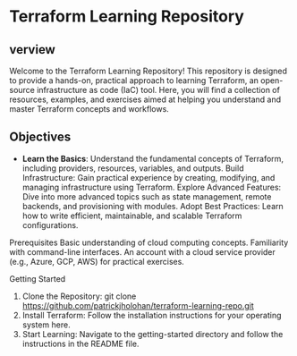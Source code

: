 # Terraform Learning Repository

## verview
Welcome to the Terraform Learning Repository! This repository is designed to provide a hands-on, practical approach to learning Terraform, an open-source infrastructure as code (IaC) tool. Here, you will find a collection of resources, examples, and exercises aimed at helping you understand and master Terraform concepts and workflows.

## Objectives
- **Learn the Basics**: Understand the fundamental concepts of Terraform, including providers, resources, variables, and outputs.
Build Infrastructure: Gain practical experience by creating, modifying, and managing infrastructure using Terraform.
Explore Advanced Features: Dive into more advanced topics such as state management, remote backends, and provisioning with modules.
Adopt Best Practices: Learn how to write efficient, maintainable, and scalable Terraform configurations.

Prerequisites
Basic understanding of cloud computing concepts.
Familiarity with command-line interfaces.
An account with a cloud service provider (e.g., Azure, GCP, AWS) for practical exercises.

Getting Started
1. Clone the Repository: git clone https://github.com/patrickjholohan/terraform-learning-repo.git
2. Install Terraform: Follow the installation instructions for your operating system here.
3. Start Learning: Navigate to the getting-started directory and follow the instructions in the README file.
